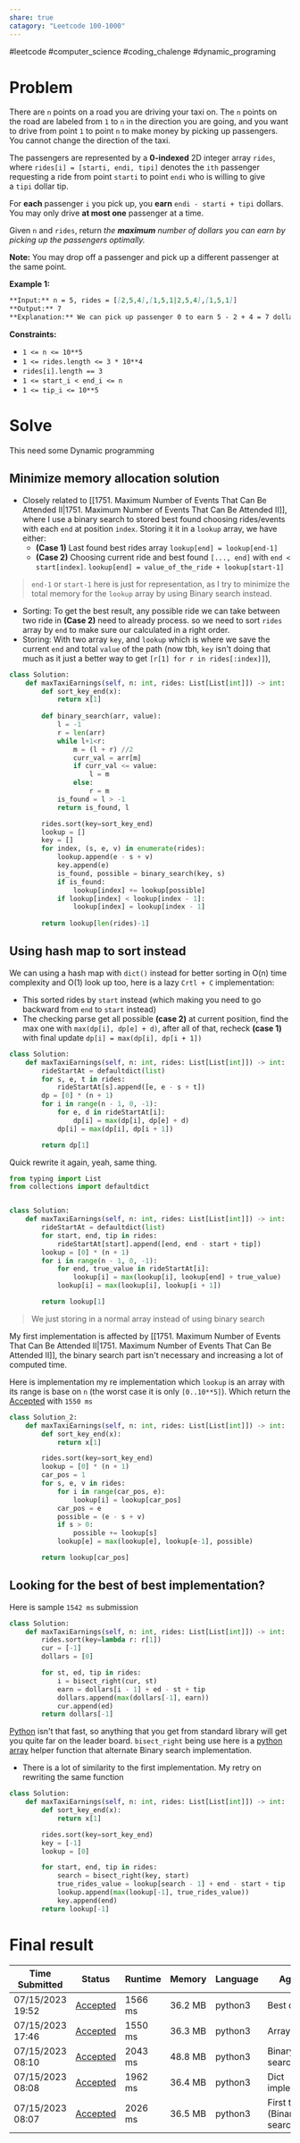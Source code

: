 ```yaml
---
share: true
catagory: "Leetcode 100-1000"
---
```

#leetcode #computer_science #coding_chalenge #dynamic_programing 

# Problem

There are `n` points on a road you are driving your taxi on. The `n` points on the road are labeled from `1` to `n` in the direction you are going, and you want to drive from point `1` to point `n` to make money by picking up passengers. You cannot change the direction of the taxi.

The passengers are represented by a **0-indexed** 2D integer array `rides`, where `rides[i] = [starti, endi, tipi]` denotes the `ith` passenger requesting a ride from point `starti` to point `endi` who is willing to give a `tipi` dollar tip.

For **each** passenger `i` you pick up, you **earn** `endi - starti + tipi` dollars. You may only drive **at most one** passenger at a time.

Given `n` and `rides`, return _the **maximum** number of dollars you can earn by picking up the passengers optimally._

**Note:** You may drop off a passenger and pick up a different passenger at the same point.

**Example 1:**
```markdown
**Input:** n = 5, rides = [[2,5,4],[1,5,1|2,5,4],[1,5,1]]
**Output:** 7
**Explanation:** We can pick up passenger 0 to earn 5 - 2 + 4 = 7 dollars.
```

**Constraints:**

- `1 <= n <= 10**5`
- `1 <= rides.length <= 3 * 10**4`
- `rides[i].length == 3`
- `1 <= start_i < end_i <= n`
- `1 <= tip_i <= 10**5`

# Solve
This need some Dynamic programming

## Minimize memory allocation solution 
- Closely related to [[1751. Maximum Number of Events That Can Be Attended II|1751. Maximum Number of Events That Can Be Attended II]], where I use a binary search to stored best found choosing rides/events with each `end` at position `index`. Storing it it in a  `lookup` array, we have either:
	- **(Case 1)** Last found best rides array `lookup[end] = lookup[end-1]` 
	- **(Case 2)** Choosing current ride and best found `[..., end]` with `end < start[index]`. `lookup[end] = value_of_the_ride + lookup[start-1]`  

> `end-1` or `start-1` here is just for representation, as I try to minimize the total memory for the `lookup` array by using Binary search instead.

- Sorting: To get the best result, any possible ride we can take between two ride in **(Case 2)** need to already process. so we need to sort `rides` array by `end` to make sure our calculated in a right order.
- Storing: With two array `key`, and `lookup` which is where we save the current `end` and total `value` of the path (now tbh, `key` isn't doing that much as it just a better way to get `[r[1] for r in rides[:index]]`), 

```python
class Solution:
    def maxTaxiEarnings(self, n: int, rides: List[List[int]]) -> int:
        def sort_key_end(x):
            return x[1]
        
        def binary_search(arr, value):
            l = -1
            r = len(arr)
            while l+1<r:
                m = (l + r) //2
                curr_val = arr[m]
                if curr_val <= value:
                    l = m
                else:
                    r = m
            is_found = l > -1
            return is_found, l

        rides.sort(key=sort_key_end)
        lookup = []
        key = []
        for index, (s, e, v) in enumerate(rides):
            lookup.append(e - s + v)
            key.append(e)
            is_found, possible = binary_search(key, s)
            if is_found:
                lookup[index] += lookup[possible]
            if lookup[index] < lookup[index - 1]:
                lookup[index] = lookup[index - 1]
        
        return lookup[len(rides)-1]
```

## Using hash map to sort instead

We can using a hash map with `dict()` instead for better sorting in O(n) time complexity and O(1) look up too, here is a lazy `Crtl + C` implementation:
- This sorted rides by `start` instead (which making you need to go backward from `end` to `start` instead)
- The checking parse get all possible **(case 2)** at current position, find the max one with `max(dp[i], dp[e] + d)`, after all of that, recheck **(case 1)** with final update `dp[i] = max(dp[i], dp[i + 1])`
```python
class Solution:
    def maxTaxiEarnings(self, n: int, rides: List[List[int]]) -> int:
        rideStartAt = defaultdict(list)
        for s, e, t in rides:
            rideStartAt[s].append([e, e - s + t])
        dp = [0] * (n + 1)
        for i in range(n - 1, 0, -1):
            for e, d in rideStartAt[i]:
                dp[i] = max(dp[i], dp[e] + d)
            dp[i] = max(dp[i], dp[i + 1])

        return dp[1]
```

Quick rewrite it again, yeah, same thing.
```python
from typing import List
from collections import defaultdict


class Solution:
    def maxTaxiEarnings(self, n: int, rides: List[List[int]]) -> int:
        rideStartAt = defaultdict(list)
        for start, end, tip in rides:
            rideStartAt[start].append([end, end - start + tip])
        lookup = [0] * (n + 1)
        for i in range(n - 1, 0, -1):
            for end, true_value in rideStartAt[i]:
                lookup[i] = max(lookup[i], lookup[end] + true_value)
            lookup[i] = max(lookup[i], lookup[i + 1])

        return lookup[1]
```

> We just storing in a normal array instead of using binary search

My first implementation is affected by [[1751. Maximum Number of Events That Can Be Attended II|1751. Maximum Number of Events That Can Be Attended II]], the binary search part isn't necessary and increasing a lot of computed time.

Here is implementation my re implementation which `lookup` is an array with its range is base on `n` (the worst case it is only `[0..10**5]`). Which return the [Accepted](https://leetcode.com/submissions/detail/994983258/) with `1550 ms`
```python
class Solution_2:
    def maxTaxiEarnings(self, n: int, rides: List[List[int]]) -> int:
        def sort_key_end(x):
            return x[1]

        rides.sort(key=sort_key_end)
        lookup = [0] * (n + 1)
        car_pos = 1
        for s, e, v in rides:
            for i in range(car_pos, e):
                lookup[i] = lookup[car_pos]
            car_pos = e
            possible = (e - s + v)
            if s > 0:
                possible += lookup[s]
            lookup[e] = max(lookup[e], lookup[e-1], possible)

        return lookup[car_pos]
```

## Looking for the best of best implementation?
Here is sample `1542 ms` submission
```python
class Solution:
    def maxTaxiEarnings(self, n: int, rides: List[List[int]]) -> int:
        rides.sort(key=lambda r: r[1])
        cur = [-1]
        dollars = [0]

        for st, ed, tip in rides:
            i = bisect_right(cur, st)
            earn = dollars[i - 1] + ed - st + tip
            dollars.append(max(dollars[-1], earn))
            cur.append(ed)
        return dollars[-1]
```

[Python](Python.md) isn't that fast, so anything that you get from standard library will get you quite far on the leader board. `bisect_right` being use here is a [python array](Python%20array#Bisect%20Algorithm%20Functions%20in%20Python%7Cpython%20array.md) helper function that alternate Binary search implementation.

- There is a lot of similarity to the first implementation. My retry on rewriting the same function
```python
class Solution:
    def maxTaxiEarnings(self, n: int, rides: List[List[int]]) -> int:
        def sort_key_end(x):
            return x[1]

        rides.sort(key=sort_key_end)
        key = [-1]
        lookup = [0]

        for start, end, tip in rides:
            search = bisect_right(key, start)
            true_rides_value = lookup[search - 1] + end - start + tip
            lookup.append(max(lookup[-1], true_rides_value))
            key.append(end)
        return lookup[-1]
```

# Final result

|Time Submitted|Status|Runtime|Memory|Language|Agro|
|---|---|---|---|---|--|
|07/15/2023 19:52|[Accepted](https://leetcode.com/submissions/detail/995054113/)|1566 ms|36.2 MB|python3|Best one|
|07/15/2023 17:46|[Accepted](https://leetcode.com/submissions/detail/994983258/)|1550 ms|36.3 MB|python3|Array|
|07/15/2023 08:10|[Accepted](https://leetcode.com/submissions/detail/994707067/)|2043 ms|48.8 MB|python3|Binary search|
|07/15/2023 08:08|[Accepted](https://leetcode.com/submissions/detail/994706632/)|1962 ms|36.4 MB|python3|Dict implement|
|07/15/2023 08:07|[Accepted](https://leetcode.com/submissions/detail/994706426/)|2026 ms|36.5 MB|python3|First try (Binary search)|